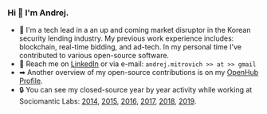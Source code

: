 ### Hi 👋 I'm Andrej.
- 🚀 I'm a tech lead in a an up and coming market disruptor in the Korean security lending industry. My previous work experience includes: blockchain, real-time bidding, and ad-tech. In my personal time I've contributed to various open-source software.
- 📨 Reach me on [LinkedIn](https://www.linkedin.com/in/andrej-mitrovi%C4%87-11101598/?lipi=urn%3Ali%3Apage%3Ad_flagship3_feed%3BS3CRvue2SPWL%2FKIVVQBhTg%3D%3D) or via e-mail: `andrej.mitrovich >> at >> gmail`
- ➡ Another overview of my open-source contributions is on my [OpenHub Profile](https://www.openhub.net/accounts/AndrejMitrovic).
- 🔒 You can see my closed-source year by year activity while working at Sociomantic Labs: [2014](https://github.com/andrej-mitrovic-sociomantic?tab=overview&from=2014-12-01&to=2014-12-31), [2015](https://github.com/andrej-mitrovic-sociomantic?tab=overview&from=2015-12-01&to=2015-12-31), [2016](https://github.com/andrej-mitrovic-sociomantic?tab=overview&from=2016-12-01&to=2016-12-31), [2017](https://github.com/andrej-mitrovic-sociomantic?tab=overview&from=2017-12-01&to=2017-12-31), [2018](https://github.com/andrej-mitrovic-sociomantic?tab=overview&from=2018-12-01&to=2018-12-31), [2019](https://github.com/andrej-mitrovic-sociomantic?tab=overview&from=2019-12-01&to=2019-12-31).
